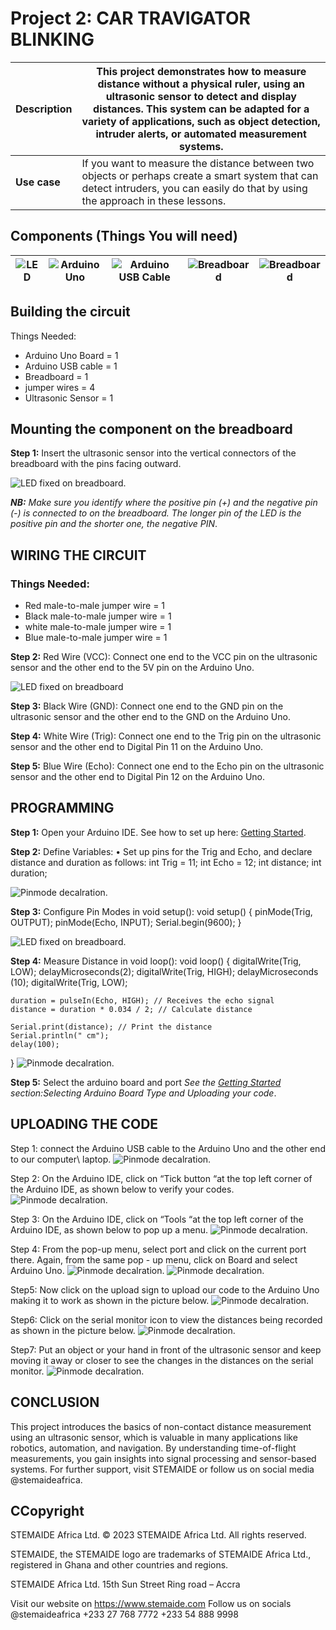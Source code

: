 # Project 2: CAR TRAVIGATOR BLINKING

| **Description** | This project demonstrates how to measure distance without a physical ruler, using an ultrasonic sensor to detect and display distances. This system can be adapted for a variety of applications, such as object detection, intruder alerts, or automated measurement systems. |
|------------------|----------------------------------------------------------------|
| **Use case**     | If you want to measure the distance between two objects or perhaps create a smart system that can detect intruders, you can easily do that by using the approach in these lessons. |

## Components (Things You will need)

| ![LED](../../assets/components/LED.png) | ![Arduino Uno](../../assets/components/arduino.png) | ![Arduino USB Cable](../../assets/components/USB_Cable.png) | ![Breadboard](../../assets/components/breadboard.png) |![Breadboard](../../assets/components/jump_wire.png)|
|-------------------------|-------------------------|-------------------------|-------------------------|-------------------------|

## Building the circuit

Things Needed:

-	Arduino Uno Board = 1
-	Arduino USB cable = 1
-	Breadboard = 1
-   jumper wires = 4
-	Ultrasonic Sensor = 1


## Mounting the component on the breadboard

**Step 1:** Insert the ultrasonic sensor into the vertical connectors of the breadboard with the pins facing outward.

![LED fixed on breadboard](../../assets/1.0/LED/LED_ON/led_on_breadboard.jpg).

_**NB:** Make sure you identify where the positive pin (+) and the negative pin (-) is connected to on the breadboard. The longer pin of the LED is the positive pin and the shorter one, the negative PIN_.

## WIRING THE CIRCUIT

### Things Needed:

- Red male-to-male jumper wire = 1
- Black male-to-male jumper wire = 1
- white male-to-male jumper wire = 1
- Blue male-to-male jumper wire = 1



**Step 2:** Red Wire (VCC): Connect one end to the VCC pin on the ultrasonic sensor and the other end to the 5V pin on the Arduino Uno.

![LED fixed on breadboard](../../assets/1.0/LED/LED_ON/red_wire_connected.jpg)

**Step 3:** Black Wire (GND): Connect one end to the GND pin on the ultrasonic sensor and the other end to the GND on the Arduino Uno.

**Step 4:** White Wire (Trig): Connect one end to the Trig pin on the ultrasonic sensor and the other end to Digital Pin 11 on the Arduino Uno.

**Step 5:** Blue Wire (Echo): Connect one end to the Echo pin on the ultrasonic sensor and the other end to Digital Pin 12 on the Arduino Uno.

## PROGRAMMING

**Step 1:** Open your Arduino IDE. See how to set up here: [Getting Started](../../../../README.md#getting-started).

**Step 2:** Define Variables:
•	Set up pins for the Trig and Echo, and declare distance and duration as follows:
int Trig = 11;
int Echo = 12;
int distance;
int duration;


![Pinmode decalration](../../assets/1.0/UTRAL/UTRALSONIC_LED/Picture1.png).

**Step 3:** Configure Pin Modes in void setup():
void setup() {
    pinMode(Trig, OUTPUT);
    pinMode(Echo, INPUT);
    Serial.begin(9600); 
}

![LED fixed on breadboard](../../assets/1.0/UTRAL/UTRALSONIC_LED/Picture2.png).

**Step 4:** Measure Distance in void loop():
void loop() {
    digitalWrite(Trig, LOW);
    delayMicroseconds(2);
    digitalWrite(Trig, HIGH);
    delayMicroseconds (10);
    digitalWrite(Trig, LOW);

    duration = pulseIn(Echo, HIGH); // Receives the echo signal
    distance = duration * 0.034 / 2; // Calculate distance

    Serial.print(distance); // Print the distance
    Serial.println(" cm");
    delay(100);
}
![Pinmode decalration](../../assets/1.0/UTRAL/UTRALSONIC_LED/Picture3.png).


**Step 5:** Select the arduino board and port _See the [Getting Started](../../../../README.md#getting-started) section:Selecting Arduino Board Type and Uploading your code_.

## UPLOADING THE CODE
Step 1:  connect the Arduino USB cable to the Arduino Uno and the other end to our computer\ laptop.
![Pinmode decalration](../../assets/1.0/UTRAL/UTRALSONIC_LED/Picture4.png).

Step 2: On the Arduino IDE, click on “Tick button “at the top left corner of the Arduino IDE, as shown below to verify your codes.
![Pinmode decalration](../../assets/1.0/UTRAL/UTRALSONIC_LED/Picture5.png).

Step 3: On the Arduino IDE, click on “Tools “at the top left corner of the Arduino IDE, as shown below to pop up a menu.
![Pinmode decalration](../../assets/1.0/UTRAL/UTRALSONIC_LED/Picture6.png).

Step 4: From the pop-up menu, select port and click on the current port there. Again, from the same pop - up menu, click on Board and select Arduino Uno.
![Pinmode decalration](../../assets/1.0/UTRAL/UTRALSONIC_LED/Picture7.png).
![Pinmode decalration](../../assets/1.0/UTRAL/UTRALSONIC_LED/Picture8.png).

Step5: Now click on the upload sign to upload our code to the Arduino Uno making it to work as shown in the picture below.
![Pinmode decalration](../../assets/1.0/UTRAL/UTRALSONIC_LED/Picture9.png).

Step6: Click on the serial monitor icon to view the distances being recorded as shown in the picture below.
![Pinmode decalration](../../assets/1.0/UTRAL/UTRALSONIC_LED/Picture10.png).

Step7: Put an object or your hand in front of the ultrasonic sensor and keep moving it away or closer to see the changes in the distances on the serial monitor.
![Pinmode decalration](../../assets/1.0/UTRAL/UTRALSONIC_LED/Picture11.jpg).

## CONCLUSION
This project introduces the basics of non-contact distance measurement using an ultrasonic sensor, which is valuable in many applications like robotics, automation, and navigation. By understanding time-of-flight measurements, you gain insights into signal processing and sensor-based systems. 
For further support, visit STEMAIDE or follow us on social media @stemaideafrica. 

## CCopyright
STEMAIDE Africa Ltd.
© 2023 STEMAIDE Africa Ltd. All rights reserved.

STEMAIDE, the STEMAIDE logo are trademarks of STEMAIDE Africa Ltd., registered in Ghana and other countries and regions.

STEMAIDE Africa Ltd.
15th Sun Street
Ring road – Accra

Visit our website on https://www.stemaide.com
Follow us on socials @stemaideafrica
+233 27 768 7772
+233 54 888 9998

